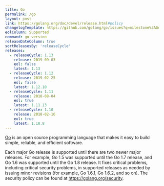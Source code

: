 ```yaml
---
title: Go
permalink: /go
layout: post
link: https://golang.org/doc/devel/release.html#policy
changelogTemplate: https://github.com/golang/go/issues?q=milestone%3AGo__LATEST__
eolColumn: Supported
command: go version
releaseDateColumn: true
sortReleasesBy: 'releaseCycle'
releases:
  - releaseCycle: 1.13
    release: 2019-09-03
    eol: false
    latest: 1.13
  - releaseCycle: 1.12
    release: 2019-02-25
    eol: false
    latest: 1.12.10
  - releaseCycle: 1.11
    release: 2018-08-04
    eol: true
    latest: 1.11.13
  - releaseCycle: 1.10
    release: 2018-02-16
    eol: true
    latest: 1.10.8
---
```


[Go](https://golang.org/) is an open source programming language that makes it easy to build simple, reliable, and efficient software.

Each major Go release is supported until there are two newer major releases. For example, Go 1.5 was supported until the Go 1.7 release, and Go 1.6 was supported until the Go 1.8 release. It fixes critical problems, including critical security problems, in supported releases as needed by issuing minor revisions (for example, Go 1.6.1, Go 1.6.2, and so on). The security policy can be found at <https://golang.org/security>.
